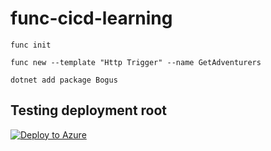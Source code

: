 # func-cicd-learning


```
func init 

func new --template "Http Trigger" --name GetAdventurers

dotnet add package Bogus
```

## Testing deployment root

[![Deploy to Azure](https://img.shields.io/badge/Deploy%20To-Azure-blue?logo=microsoft-azure)](https://portal.azure.com/#create/Microsoft.Template/uri/https%3A%2F%2Fraw.githubusercontent.com%2Ffboucheros%2Ffunc-cicd-learning%2Fmain%2Fdeployment%2Fazuredeploy.json)

